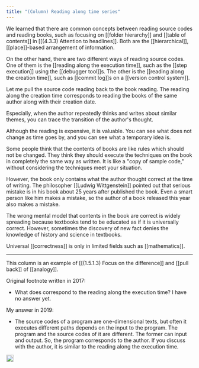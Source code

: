 ```yaml
---
title: "(Column) Reading along time series"
---
```


We learned that there are common concepts between reading source codes and reading books, such as focusing on [[folder hierarchy]] and [[table of contents]] in [[(4.3.3) Attention to headlines]]. Both are the [[hierarchical]], [[place]]-based arrangement of information.

On the other hand, there are two different ways of reading source codes. One of them is the [[reading along the execution time]], such as the [[step execution]] using the [[debugger tool]]s. The other is the [[reading along the creation time]], such as [[commit log]]s on a [[version control system]].

Let me pull the source code reading back to the book reading. The reading along the creation time corresponds to reading the books of the same author along with their creation date.

Especially, when the author repeatedly thinks and writes about similar themes, you can trace the transition of the author's thought.

Although the reading is expensive, it is valuable. You can see what does not change as time goes by, and you can see what a temporary idea is.

Some people think that the contents of books are like rules which should not be changed. They think they should execute the techniques on the book in completely the same way as written. It is like a "copy of sample code," without considering the techniques meet your situation.

However, the book only contains what the author thought correct at the time of writing. The philosopher [[Ludwig Wittgenstein]] pointed out that serious mistake is in his book about 25 years after published the book. Even a smart person like him makes a mistake, so the author of a book released this year also makes a mistake.

The wrong mental model that contents in the book are correct is widely spreading because textbooks tend to be educated as if it is universally correct. However, sometimes the discovery of new fact denies the knowledge of history and science in textbooks.

Universal [[correctness]] is only in limited fields such as [[mathematics]].

-----

This column is an example of [[(1.5.1.3) Focus on the difference]] and [[pull back]] of [[analogy]].

Original footnote written in 2017:
- What does correspond to the reading along the execution time? I have no answer yet.

My answer in 2019:
- The source codes of a program are one-dimensional texts, but often it executes different paths depends on the input to the program. The program and the source codes of it are different. The former can input and output. So, the program corresponds to the author. If you discuss with the author, it is similar to the reading along the execution time.

<img src='https://scrapbox.io/api/pages/nishio/en/icon' alt='en.icon' height="19.5"/>